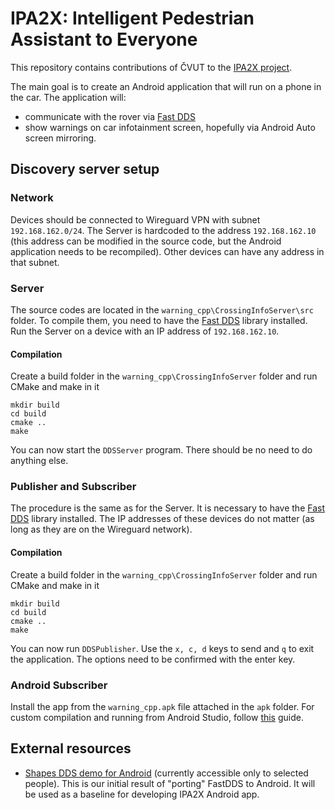 # IPA2X: Intelligent Pedestrian Assistant to Everyone

This repository contains contributions of ČVUT to the [IPA2X
project][].

[IPA2X project]: https://rtsl.cps.mw.tum.de/ipa2x

The main goal is to create an Android application that will run on a
phone in the car. The application will:

- communicate with the rover via [Fast DDS]
- show warnings on car infotainment screen, hopefully via Android
  Auto screen mirroring.

[Fast DDS]: https://github.com/eProsima/Fast-DDS

## Discovery server setup

### Network
Devices should be connected to Wireguard VPN with subnet `192.168.162.0/24`. The Server is hardcoded to the address `192.168.162.10` (this address can be modified in the source code, but the Android application needs to be recompiled). Other devices can have any address in that subnet.

### Server
The source codes are located in the `warning_cpp\CrossingInfoServer\src` folder. To compile them, you need to have the [Fast DDS](https://fast-dds.docs.eprosima.com/en/latest/installation/sources/sources_linux.html) library installed. Run the Server on a device with an IP address of `192.168.162.10`.

#### Compilation
Create a build folder in the `warning_cpp\CrossingInfoServer` folder and run CMake and make in it
```
mkdir build
cd build
cmake ..
make
```
You can now start the `DDSServer` program. There should be no need to do anything else.

### Publisher and Subscriber
The procedure is the same as for the Server. It is necessary to have the [Fast DDS](https://fast-dds.docs.eprosima.com/en/latest/installation/sources/sources_linux.html) library installed. The IP addresses of these devices do not matter (as long as they are on the Wireguard network).

#### Compilation
Create a build folder in the `warning_cpp\CrossingInfoServer` folder and run CMake and make in it
```
mkdir build
cd build
cmake ..
make
```
You can now run `DDSPublisher`. Use the `x, c, d` keys to send and `q` to exit the application. The options need to be confirmed with the enter key.

### Android Subscriber
Install the app from the `warning_cpp.apk` file attached in the `apk` folder. For custom compilation and running from Android Studio, follow [this](https://gitlab.fel.cvut.cz/marunluk/fastdds-shapes) guide.

## External resources

- [Shapes DDS demo for
  Android](https://gitlab.fel.cvut.cz/marunluk/fastdds-shapes)
  (currently accessible only to selected people). This is our initial
  result of "porting" FastDDS to Android. It will be used as a
  baseline for developing IPA2X Android app.
